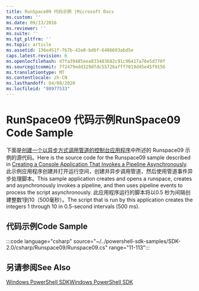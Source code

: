 ```yaml
---
title: RunSpace09 代码示例 |Microsoft Docs
ms.custom: ''
ms.date: 09/13/2016
ms.reviewer: ''
ms.suite: ''
ms.tgt_pltfrm: ''
ms.topic: article
ms.assetid: 136e451f-767b-42e0-bd6f-6486693abd5e
caps.latest.revision: 6
ms.openlocfilehash: d7fa39485eea833483682c91c96417a76e5d770f
ms.sourcegitcommit: 7f2479edd329dfdc55726afff7019d45e45f9156
ms.translationtype: MT
ms.contentlocale: zh-CN
ms.lasthandoff: 04/08/2020
ms.locfileid: "80977533"
---
```

# <a name="runspace09-code-sample"></a><span data-ttu-id="c6b79-102">RunSpace09 代码示例</span><span class="sxs-lookup"><span data-stu-id="c6b79-102">RunSpace09 Code Sample</span></span>

<span data-ttu-id="c6b79-103">下面是[创建一个以异步方式调用管道的控制台应用程序](https://msdn.microsoft.com/198c1c94-2a06-457e-93ce-c0d910618e47)中所述的 Runspace09 示例的源代码。</span><span class="sxs-lookup"><span data-stu-id="c6b79-103">Here is the source code for the Runspace09 sample described in [Creating a Console Application That Invokes a Pipeline Asynchronously](https://msdn.microsoft.com/198c1c94-2a06-457e-93ce-c0d910618e47).</span></span>
<span data-ttu-id="c6b79-104">此示例应用程序创建并打开运行空间，创建并异步调用管道，然后使用管道事件异步处理脚本。</span><span class="sxs-lookup"><span data-stu-id="c6b79-104">This sample application creates and opens a runspace, creates and asynchronously invokes a pipeline, and then uses pipeline events to process the script asynchronously.</span></span> <span data-ttu-id="c6b79-105">此应用程序运行的脚本将以0.5 秒为间隔创建整数1到10（500毫秒）。</span><span class="sxs-lookup"><span data-stu-id="c6b79-105">The script that is run by this application creates the integers 1 through 10 in 0.5-second intervals (500 ms).</span></span>

## <a name="code-sample"></a><span data-ttu-id="c6b79-106">代码示例</span><span class="sxs-lookup"><span data-stu-id="c6b79-106">Code Sample</span></span>

:::code language="csharp" source="~/../powershell-sdk-samples/SDK-2.0/csharp/Runspace09/Runspace09.cs" range="11-113":::

## <a name="see-also"></a><span data-ttu-id="c6b79-107">另请参阅</span><span class="sxs-lookup"><span data-stu-id="c6b79-107">See Also</span></span>

[<span data-ttu-id="c6b79-108">Windows PowerShell SDK</span><span class="sxs-lookup"><span data-stu-id="c6b79-108">Windows PowerShell SDK</span></span>](../windows-powershell-reference.md)
